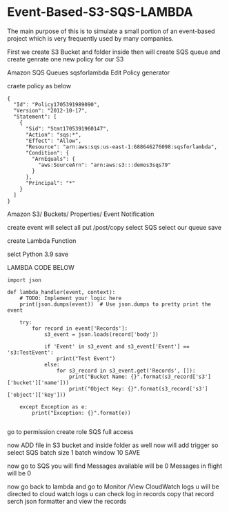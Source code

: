 # Event-Based-S3-SQS-LAMBDA
The main purpose of this is to simulate a small portion of an event-based project which is very frequently used by many companies.

First we create S3 Bucket and folder inside
then will create SQS queue and create genrate one new policy for our S3

Amazon SQS
Queues
sqsforlambda
Edit
Policy generator

craete policy as below

```
{
  "Id": "Policy1705391989090",
  "Version": "2012-10-17",
  "Statement": [
    {
      "Sid": "Stmt1705391960147",
      "Action": "sqs:*",
      "Effect": "Allow",
      "Resource": "arn:aws:sqs:us-east-1:688646276098:sqsforlambda",
      "Condition": {
        "ArnEquals": {
          "aws:SourceArn": "arn:aws:s3:::demos3sqs79"
        }
      },
      "Principal": "*"
    }
  ]
}
```



Amazon S3/ Buckets/ Properties/ Event Notification

create event will select all put /post/copy
select SQS select our queue
save 

create Lambda Function

selct Python 3.9 save

LAMBDA CODE BELOW

````
import json

def lambda_handler(event, context):
    # TODO: Implement your logic here
    print(json.dumps(event))  # Use json.dumps to pretty print the event

    try:
        for record in event['Records']:
            s3_event = json.loads(record['body'])
            
            if 'Event' in s3_event and s3_event['Event'] == 's3:TestEvent':
                print("Test Event")
            else:
                for s3_record in s3_event.get('Records', []):
                    print("Bucket Name: {}".format(s3_record['s3']['bucket']['name']))
                    print("Object Key: {}".format(s3_record['s3']['object']['key']))
                    
    except Exception as e:
        print("Exception: {}".format(e))


````
go to permission create role SQS full access 

now ADD file in S3 bucket and inside folder as well
now will add trigger so 
select SQS 
batch size 1
batch window 10
SAVE 

now go to SQS you will find 
Messages available will be 0
Messages in flight will be 0

now go back to lambda and go to Monitor /View CloudWatch logs u will be directed to cloud watch logs u can check log in records copy that record serch json formatter and view the records 
